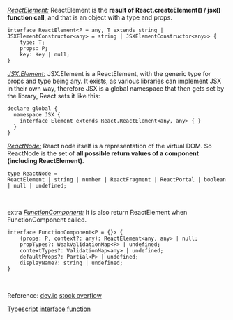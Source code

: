 <u>_ReactElement:_</u>
ReactElement is the **result of React.createElement() / jsx() function call**, and that is an object with a type and props.

    interface ReactElement<P = any, T extends string | JSXElementConstructor<any> = string | JSXElementConstructor<any>> {
        type: T;
        props: P;
        key: Key | null;
    }

<u>_JSX.Element:_</u>
JSX.Element is a ReactElement, with the generic type for props and type being any. It exists, as various libraries can implement JSX in their own way, therefore JSX is a global namespace that then gets set by the library, React sets it like this:

    declare global {
      namespace JSX {
        interface Element extends React.ReactElement<any, any> { }
      }
    }

<u>_ReactNode:_</u>
React node itself is a representation of the virtual DOM. So ReactNode is the set of **all possible return values of a component (including ReactElement)**.

    type ReactNode =
    ReactElement | string | number | ReactFragment | ReactPortal | boolean | null | undefined;

<br />

extra
<u>_FunctionComponent:_</u>
It is also return ReactElement when FunctionComponent called.

    interface FunctionComponent<P = {}> {
        (props: P, context?: any): ReactElement<any, any> | null;
        propTypes?: WeakValidationMap<P> | undefined;
        contextTypes?: ValidationMap<any> | undefined;
        defaultProps?: Partial<P> | undefined;
        displayName?: string | undefined;
    }

<br />

Reference:
[dev.io](https://dev.to/fromaline/jsxelement-vs-reactelement-vs-reactnode-2mh2)
[stock overflow](https://stackoverflow.com/questions/58123398/when-to-use-jsx-element-vs-reactnode-vs-reactelement)

[Typescript interface function](https://ithelp.ithome.com.tw/articles/10191476)
